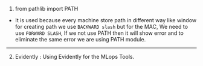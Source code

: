 1. from pathlib import PATH
- It is used because every machine store path in different way like window for creating path we use `BACKWARD slash` but for the MAC, We need to use `FORWARD SLASH`, If we not use PATH then it will show error and to eliminate the same error we are using PATH module.
- ----
2. Evidently : Using Evidently for the MLops Tools.